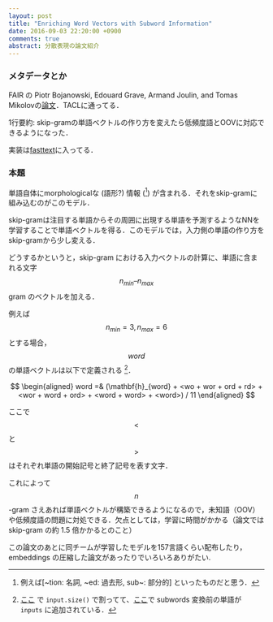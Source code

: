 ```yaml
---
layout: post
title: "Enriching Word Vectors with Subword Information"
date: 2016-09-03 22:20:00 +0900
comments: true
abstract: 分散表現の論文紹介
---
```


### メタデータとか

FAIR の Piotr Bojanowski, Edouard Grave, Armand Joulin, and Tomas Mikolovの[論文](https://arxiv.org/pdf/1607.04606.pdf)．TACLに通ってる．

1行要約:
skip-gramの単語ベクトルの作り方を変えたら低頻度語とOOVに対応できるようになった．

実装は[fasttext](https://fasttext.cc/)に入ってる．

### 本題

単語自体にmorphologicalな (語形?) 情報 ([^ex]) が含まれる．それをskip-gramに組み込むのがこのモデル．

skip-gramは注目する単語からその周囲に出現する単語を予測するようなNNを学習することで単語ベクトルを得る．このモデルでは，入力側の単語の作り方をskip-gramから少し変える．

どうするかというと，skip-gram における入力ベクトルの計算に、単語に含まれる文字 $$n_{min} – n_{max}$$ gram のベクトルを加える．

例えば $$n_{min}=3, n_{max}=6$$ とする場合， $$word$$ の単語ベクトルは以下で定義される [^code]．

$$
\begin{aligned}
    word =& (\mathbf{h}_{word} + <wo  + wor  + ord  + rd> + <wor + word + ord> + <word + word> + <word>) / 11
\end{aligned}
$$

ここで $$<$$ と $$>$$ はそれぞれ単語の開始記号と終了記号を表す文字．

これによって $$n$$-gram さえあれば単語ベクトルが構築できるようになるので，未知語（OOV）や低頻度語の問題に対処できる．欠点としては，学習に時間がかかる（論文では skip-gram の約 1.5 倍かかるとのこと）

この論文のあとに同チームが学習したモデルを157言語くらい配布したり，embeddings の圧縮した論文があったりでいろいろありがたい.

[^ex]: 例えば[~tion: 名詞, ~ed: 過去形, sub~: 部分的] といったものだと思う．
[^code]: [ここ](https://github.com/facebookresearch/fastText/blob/b5b7d307274ce00ef52198fbc692ed3bd11d9856/src/model.cc#L50) で `input.size()` で割ってて、[ここ](https://github.com/facebookresearch/fastText/blob/b5b7d307274ce00ef52198fbc692ed3bd11d9856/src/dictionary.cc#L201)で subwords 変換前の単語が `inputs` に追加されている．
